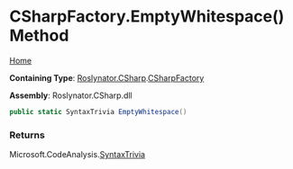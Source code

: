 # CSharpFactory\.EmptyWhitespace\(\) Method <a name="_Top"></a>

[Home](../../../../README.md)

**Containing Type**: [Roslynator.CSharp](../../README.md#_Top)\.[CSharpFactory](../README.md#_Top)

**Assembly**: Roslynator\.CSharp\.dll

```csharp
public static SyntaxTrivia EmptyWhitespace()
```

### Returns

Microsoft\.CodeAnalysis\.[SyntaxTrivia](https://docs.microsoft.com/en-us/dotnet/api/microsoft.codeanalysis.syntaxtrivia)

